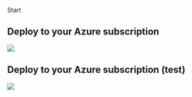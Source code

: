 Start


## Deploy to your Azure subscription
<a href="https://portal.azure.com/#create/Microsoft.Template/uri/https%3A%2F%2Fraw.githubusercontent.com%2FMarcelMeurer%2FFunctionApp-to-LogAnalytics%2Fmaster%2Ftemplate.json" target="_blank">
    <img src="http://azuredeploy.net/deploybutton.png"/>
</a>


## Deploy to your Azure subscription (test)
<a href="https://deploy.azure.com/?repository=https://github.com2FMarcelMeurer%2FFunctionApp-to-LogAnalytics%2Fmaster%2Ftemplate.json" target="_blank">
    <img src="http://azuredeploy.net/deploybutton.png"/>
</a>
